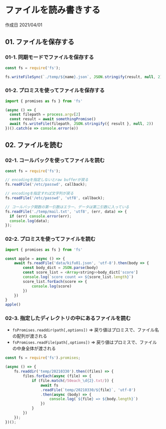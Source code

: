 # ファイルを読み書きする

作成日 2021/04/01

## 01. ファイルを保存する

### 01-1. 同期モードでファイルを保存する

```javascript
const fs = require('fs');

fs.writeFileSync(`./temp/${name}.json`, JSON.stringify(result, null, 2));
```

### 01-2. プロミスを使ってファイルを保存する

```javascript
import { promises as fs } from 'fs'

(async () => {
  const filepath = process.argv[2]
  const result = await somethingPromise()
  await fs.writeFile(filepath, JSON.stringify({ result }, null, 2))
})().catch(e => console.error(e))
```

## 02. ファイルを読む

### 02-1. コールバックを使ってファイルを読む

```javascript
const fs = require('fs');

// encodingを指定しないとraw bufferが戻る
fs.readFile('/etc/passwd', callback);

// encodingを指定すれば文字列が戻る
fs.readFile('/etc/passwd', 'utf8', callback);

// コールバック関数の第一引数はエラー、データは第二引数に入っている
fs.readFile('./temp/mail.txt', 'utf8', (err, data) => {
  if (err) console.error(err);
  console.log(data);
});
```

### 02-2. プロミスを使ってファイルを読む

```javascript
import { promises as fs } from 'fs'

const apple = async () => {
    await fs.readFile('data/kifu01.json', 'utf-8').then(body => {
        const body_dict = JSON.parse(body)
        const score_list = <Array<string>>body_dict['score']
        console.log(`score count => ${score_list.length}`)
        score_list.forEach(score => {
            console.log(score)            
        })
    })
}
apple()
```

### 02-3. 指定したディレクトリの中にあるファイルを読む

- `fsPromises.readdir(path[,options])` => 戻り値はプロミスで、ファイル名の配列が渡される
- `fsPromises.readFile(path[,options])` => 戻り値はプロミスで、ファイルの中身全体が渡される

```javascript
const fs = require('fs').promises;

(async () => {
    fs.readdir('temp/20210330').then((files) => {
        files.forEach(async (file) => {
            if (file.match(/50each_\d{2}.txt/)) {
                await fs
                .readFile(`temp/20210330/${file}`, 'utf-8')
                .then(async (body) => {
                    console.log(`${file} => ${body.length}`)
                })
            }    
        })
    });
})();
```
